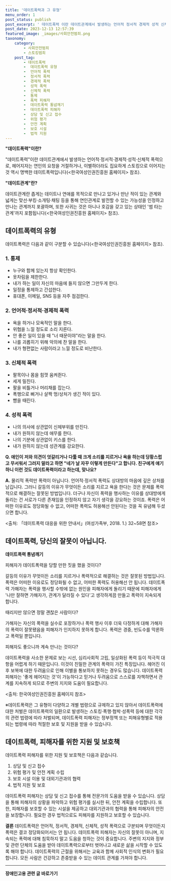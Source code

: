 ```yaml
---
title: '데이트폭력과 그 유형'
menu_order: 1
post_status: publish
post_excerpt: ' 데이트폭력 이란 데이트관계에서 발생하는 언어적 정서적 경제적 성적 신체적 폭력으로, 헤어지자는 연인의 요청을 거절하거나, 이별하더라도 집요하게 스토킹으로 이어지는 것 역시 명백한 데이트폭력입니다  한국여성인권진흥원 홈페이지  참조 .'
post_date: 2023-12-13 12:57:39
featured_image: _images/사회안전범죄.png
taxonomy:
    category:
        - 사회안전범죄
        - 스토킹범죄
    post_tag:
        - 데이트폭력
        -  데이트폭력 유형
        -  언어적 폭력
        -  정서적 폭력
        -  경제적 폭력
        -  성적 폭력
        -  신체적 폭력
        -  통제
        -  폭력 피해자
        -  데이트폭력 통념깨기
        -  데이트폭력 피해자
        -  상담 및 신고 접수
        -  위험 평가
        -  안전 계획
        -  보호 시설
        -  법적 지원
---
```



**"데이트폭력"이란?**

"데이트폭력"이란 데이트관계에서 발생하는 언어적·정서적·경제적·성적·신체적 폭력으로, 헤어지자는 연인의 요청을 거절하거나, 이별하더라도 집요하게 스토킹으로 이어지는 것 역시 명백한 데이트폭력입니다(<한국여성인권진흥원 홈페이지> 참조).

**"데이트관계"란?**

데이트관계란 좁게는 데이트나 연애를 목적으로 만나고 있거나 만난 적이 있는 관계와 넓게는 맞선·부킹·소개팅·채팅 등을 통해 연인관계로 발전할 수 있는 가능성을 인정하고 만나는 관계까지 포괄하며, 또한 사귀는 것은 아니나 호감을 갖고 있는 상태인 '썸 타는 관계'까지 포함됩니다(<한국여성인권진흥원 홈페이지> 참조).

## 데이트폭력의 유형

데이트폭력은 다음과 같이 구분할 수 있습니다(<한국여성인권진흥원 홈페이지> 참조).

### 1. 통제

- 누구와 함께 있는지 항상 확인한다.
- 옷차림을 제한한다.
- 내가 하는 일이 자신의 마음에 들지 않으면 그만두게 한다.
- 일정을 통제하고 간섭한다.
- 휴대폰, 이메일, SNS 등을 자주 점검한다.

### 2. 언어적·정서적·경제적 폭력

- 욕을 하거나 모욕적인 말을 한다.
- 위협을 느낄 정도로 소리 지른다.
- 안 좋은 일이 있을 때 "너 때문이야"라는 말을 한다.
- 나를 괴롭히기 위해 악의에 찬 말을 한다.
- 내가 형편없는 사람이라고 느낄 정도로 비난한다.

### 3. 신체적 폭력

- 팔목이나 몸을 힘껏 움켜쥔다.
- 세게 밀친다.
- 팔을 비틀거나 머리채를 잡는다.
- 폭행으로 삐거나 살짝 멍/상처가 생긴 적이 있다.
- 뺨을 때린다.

### 4. 성적 폭력

- 나의 의사에 상관없이 신체부위를 만진다.
- 내가 원하지 않는데 애무를 한다.
- 나의 기분에 상관없이 키스를 한다.
- 내가 원하지 않는데 성관계를 강요한다.

**Q. 애인이 저와 의견이 엇갈리거나 다툴 때 크게 소리를 지르거나 욕을 하는데 당황스럽고 무서워서 그러지 말라고 하면 "네가 날 자꾸 이렇게 만든다"고 합니다. 친구에게 얘기하니 이런 것도 데이트폭력이라고 하는데, 맞나요?**

**A.** 물리적 폭력만 폭력이 아닙니다. 언어적·정서적 폭력도 상대방의 마음에 깊은 상처를 남깁니다. 그러니 갈등의 이유가 무엇이든 소리를 지르고 욕을 한다는 것은 문제를 폭력적으로 해결하는 잘못된 방법입니다. 더구나 자신이 폭력을 행사하는 이유를 상대방에게 돌리는 건 서로가 다른 존재임을 인정하지 않고 자기 생각을 강요하는 것이죠. 폭력은 어떠한 이유로도 정당화될 수 없고, 어떠한 폭력도 허용해선 안된다는 것을 꼭 유념해 두셨으면 합니다.

<출처: 「데이트폭력 대응을 위한 안내서」(여성가족부, 2018. 1.) 32~58면 참조>

## 데이트폭력, 당신의 잘못이 아닙니다.

**데이트폭력 통념깨기**

피해자가 데이트폭력을 당할 만한 짓을 했을 것이다?

갈등의 이유가 무엇이든 소리를 지르거나 폭력적으로 해결하는 것은 잘못된 방법입니다. 폭력은 어떠한 이유로도 정당화될 수 없고, 어떠한 폭력도 허용해선 안 됩니다. 데이트폭력 가해자는 폭력을 행사할 수밖에 없는 원인을 피해자에게 돌리기 때문에 피해자에게 '나만 잘하면 가해자가, 관계가 달라질 수 있다'고 생각하게끔 만들고 폭력이 지속되게 합니다.

때리지만 않으면 정말 괜찮은 사람이다?

가해자는 자신의 폭력을 실수로 포장하거나 폭력 행사 이후 더욱 다정하게 대해 가해자의 폭력이 잘못됐음을 피해자가 인지하지 못하게 합니다. 폭력은 경중, 빈도수를 막론하고 폭력일 뿐입니다.

피해자도 좋으니까 계속 만나는 것이다?

데이트폭력을 사소한 문제로 보는 시선, 심리사회적 고립, 일상화된 폭력 등이 적극적 대항을 어렵게 하기 때문입니다. 이것이 친밀한 관계의 폭력이 가진 특징입니다. 헤어진 이후 보복에 대한 두려움으로 인해 이별을 통보하지 못하는 경우도 많습니다. 데이트폭력 피해자는 '좋게 헤어지는 것'이 가능하다고 믿거나 두려움으로 스스로를 자책하면서 관계를 지속하게 되므로 주변의 지지와 도움이 필요합니다.

<출처: 한국여성인권진흥원 홈페이지 참조>

※데이트폭력은 그 유형이 다양하고 개별 법령으로 규제하고 있지 않아서 데이트폭력에 대한 처벌은 데이트폭력의 일환으로 발생하는 스토킹·폭행·협박·성폭력 등에 대한 각각의 관련 법령에 따라 처벌되며, 데이트폭력 피해자는 정부정책 또는 피해유형별로 적용되는 법령에 따라 적절한 보호 및 지원을 받을 수 있습니다.

## 데이트폭력, 피해자를 위한 지원 및 보호책

데이트폭력 피해자를 위한 지원 및 보호책은 다음과 같습니다.

1. 상담 및 신고 접수
2. 위험 평가 및 안전 계획 수립
3. 보호 시설 이용 및 대외기관과의 협력
4. 법적 지원 및 보호

데이트폭력 피해자는 상담 및 신고 접수를 통해 전문가의 도움을 받을 수 있습니다. 상담을 통해 피해자의 상황을 파악하고 위험 평가를 실시한 뒤, 안전 계획을 수립합니다. 또한, 피해자를 보호할 수 있는 시설을 제공하고 대외기관과의 협력을 통해 피해자의 안전을 보장합니다. 필요한 경우 법적으로도 피해자를 지원하고 보호할 수 있습니다.

**결론**
데이트폭력은 언어적, 정서적, 경제적, 신체적, 성적 폭력으로 구분되며 무엇이든지 폭력은 결코 정당화되어서는 안 됩니다. 데이트폭력 피해자는 자신의 잘못이 아니며, 지속되는 폭력에 대해 침묵하지 말고 도움을 청하는 것이 중요합니다. 주변의 지지와 정부 및 관련 단체의 도움을 받아 데이트폭력으로부터 벗어나고 새로운 삶을 시작할 수 있도록 해야 합니다. 데이트폭력의 근절을 위해서는 교육과 함께 사회적 인식의 변화가 필요합니다. 모든 사람은 건강하고 존중받을 수 있는 데이트 관계를 가져야 합니다.
<!-- wp:separator -->
<hr class="wp-block-separator has-alpha-channel-opacity"/>
<!-- /wp:separator -->

<!-- wp:group {"backgroundColor":"base","layout":{"type":"constrained"}} -->
<div class="wp-block-group has-base-background-color has-background"><!-- wp:paragraph {"align":"center","fontSize":"medium"} -->
<p class="has-text-align-center has-large-font-size"><strong>장애인고용 관련 글 바로가기</strong></p>
<!-- /wp:paragraph -->


<!-- wp:latest-posts
{"categories":[{"id":11037,"count":19,"description":"","link":"https://uknowlaw.com/category/%ec%9e%a5%ec%95%a0%ec%9d%b8%ea%b3%a0%ec%9a%a9/","name":"장애인고용","slug":"장애인고용","taxonomy":"category","parent":0,"meta":[],"_links":{"self":[{"href":"https://uknowlaw.com/wp-json/wp/v2/categories/11037"}],"collection":[{"href":"https://uknowlaw.com/wp-json/wp/v2/categories"}],"about":[{"href":"https://uknowlaw.com/wp-json/wp/v2/taxonomies/category"}],"wp:post_type":[{"href":"https://uknowlaw.com/wp-json/wp/v2/posts?categories=11037"}],"curies":[{"name":"wp","href":"https://api.w.org/{rel}","templated":true}]}}],"postsToShow":100,"excerptLength":28,"postLayout":"grid","columns":2,"featuredImageAlign":"left","featuredImageSizeSlug":"large","fontSize":"small"} /--></div>
<!-- /wp:group -->